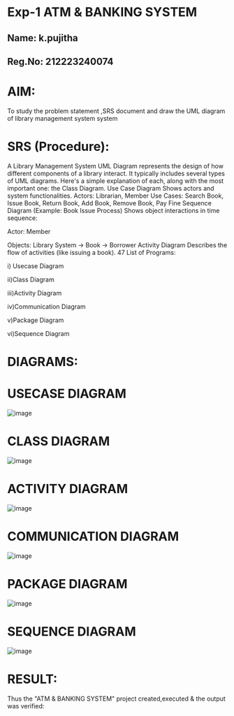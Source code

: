 # Exp-1 ATM & BANKING SYSTEM

## Name: k.pujitha
## Reg.No: 212223240074

# AIM:
To study the problem statement ,SRS document and draw the UML diagram of library management system system
# SRS (Procedure):
A Library Management System UML Diagram represents the design of how different components of a library interact. It typically includes several types of UML diagrams. Here's a simple explanation of each, along with the most important one: the Class Diagram.
Use Case Diagram
Shows actors and system functionalities.
Actors: Librarian, Member
Use Cases: Search Book, Issue Book, Return Book, Add Book, Remove Book, Pay Fine
Sequence Diagram (Example: Book Issue Process)
Shows object interactions in time sequence:

Actor: Member

Objects: Library System → Book → Borrower
Activity Diagram
Describes the flow of activities (like issuing a book).
47
List of Programs:

i) Usecase Diagram

ii)Class Diagram

iii)Activity Diagram

iv)Communication Diagram

v)Package Diagram

vi)Sequence Diagram

# DIAGRAMS:
# USECASE DIAGRAM

![image](https://github.com/user-attachments/assets/2def5a1b-6381-4c83-9e14-26fbdb6cb1f5)



# CLASS DIAGRAM

![image](https://github.com/user-attachments/assets/79c59f55-6b23-4639-87e0-ae905e52337c)



# ACTIVITY DIAGRAM

![image](https://github.com/user-attachments/assets/b95ccc78-2632-4875-9fc4-a44000bcae2b)


# COMMUNICATION DIAGRAM

![image](https://github.com/user-attachments/assets/85f8cf8f-beb6-4ede-bbfd-853bec0070cd)


# PACKAGE DIAGRAM

![image](https://github.com/user-attachments/assets/338efc95-297b-47e5-aed2-8d8f5778718d)


# SEQUENCE DIAGRAM

![image](https://github.com/user-attachments/assets/a8ba0d12-f1c3-46aa-a236-41a01d61688f)





# RESULT:

Thus the "ATM & BANKING SYSTEM" project created,executed & the output was verified:
